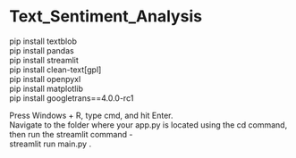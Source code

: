 # Text_Sentiment_Analysis


pip install textblob<br/>
pip install pandas<br/>
pip install streamlit<br/>
pip install clean-text[gpl]<br/>
pip install openpyxl <br/>
pip install matplotlib<br/>
pip install googletrans==4.0.0-rc1
</br>

Press Windows + R, type cmd, and hit Enter.<br/>
Navigate to the folder where your app.py is located using the cd command, then run the streamlit command -  <br/>
streamlit run main.py
.
